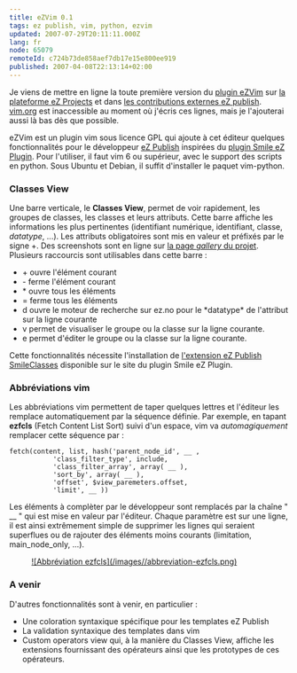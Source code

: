 ```yaml
---
title: eZVim 0.1
tags: ez publish, vim, python, ezvim
updated: 2007-07-29T20:11:11.000Z
lang: fr
node: 65079
remoteId: c724b73de858aef7db17e15e800ee919
published: 2007-04-08T22:13:14+02:00
---
```

 
Je viens de mettre en ligne la toute première version du [plugin eZVim](http://projects.ez.no/ezvim) sur [la plateforme eZ Projects](http://projects.ez.no) et dans [les contributions externes eZ publish](http://ez.no/community/contribs/3rd_party/ezvim). [vim.org](http://www.vim.org/) est inaccessible au moment où j'écris ces lignes, mais je l'ajouterai aussi là bas dès que possible.

 
eZVim est un plugin vim sous licence GPL qui ajoute à cet éditeur quelques fonctionnalités pour le développeur [eZ Publish](/tag/ez+publish) inspirées du [plugin Smile eZ Plugin](http://smile-ez-plugin.sourceforge.net/). Pour l'utiliser, il faut vim 6 ou supérieur, avec le support des scripts en python. Sous Ubuntu et Debian, il suffit d'installer le paquet vim-python.

   
### Classes View

 
Une barre verticale, le **Classes View**, permet de voir rapidement, les groupes de classes, les classes et leurs attributs. Cette barre affiche les informations les plus pertinentes (identifiant numérique, identifiant, classe, *datatype*, ...). Les attributs obligatoires sont mis en valeur et préfixés par le signe +. Des screenshots sont en ligne sur [la page *gallery* du projet](http://projects.ez.no/ezvim/gallery/screenshots). Plusieurs raccourcis sont utilisables dans cette barre :

<ul>
    <li>+ ouvre l'élément courant</li>
    <li>- ferme l'élément courant</li>
    <li>* ouvre tous les éléments</li>
    <li>= ferme tous les éléments</li>
    <li>d ouvre le moteur de recherche sur ez.no pour le *datatype* de l'attribut sur la ligne courante</li>
    <li>v permet de visualiser le groupe ou la classe sur la ligne courante.</li>
    <li>e permet d'éditer le groupe ou la classe sur la ligne courante.</li>
</ul>
 
Cette fonctionnalités nécessite l'installation de [l'extension eZ Publish SmileClasses](http://sourceforge.net/project/showfiles.php?group_id=190833&amp;package_id=224521) disponible sur le site du plugin Smile eZ Plugin.

     
### Abbréviations vim

 
Les abbréviations vim permettent de taper quelques lettres et l'éditeur les remplace automatiquement par la séquence définie. Par exemple, en tapant **ezfcls** (Fetch Content List Sort) suivi d'un espace, vim va *automagiquement* remplacer cette séquence par :

 ``` smarty
fetch(content, list, hash('parent_node_id', __ ,
            'class_filter_type', include,
            'class_filter_array', array( __ ),
            'sort_by', array( __ ),
            'offset', $view_paremeters.offset,
            'limit', __ ))
```

 
Les éléments à complèter par le développeur sont remplacés par la chaîne &quot; __ &quot; qui est mise en valeur par l'éditeur. Chaque paramètre est sur une ligne, il est ainsi extrêmement simple de supprimer les lignes qui seraient superflues ou de rajouter des éléments moins courants (limitation, main_node_only, ...).

 


<figure class="object-center"><a href="/images/abbreviation-ezfcls.png">![Abbréviation ezfcls](/images//abbreviation-ezfcls.png)
</a></figure>




     
### A venir

 
D'autres fonctionnalités sont à venir, en particulier :

* Une coloration syntaxique spécifique pour les templates eZ Publish
* La validation syntaxique des templates dans vim
* Custom operators view qui, à la manière du Classes View, affiche les extensions fournissant des opérateurs ainsi que les prototypes de ces opérateurs.
